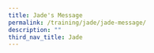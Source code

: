 ```yaml
---
title: Jade's Message
permalink: /training/jade/jade-message/
description: ""
third_nav_title: Jade
---
```

